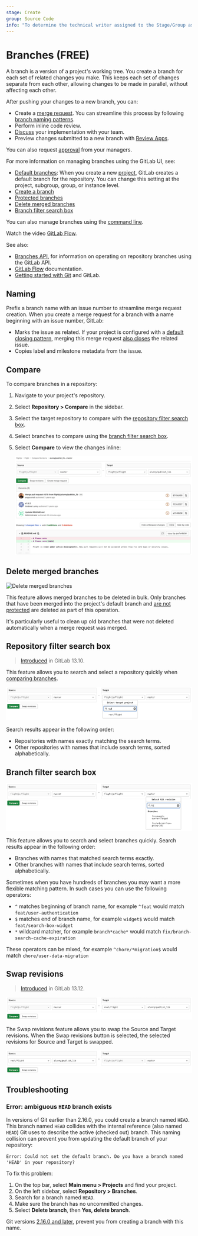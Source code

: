 ```yaml
---
stage: Create
group: Source Code
info: "To determine the technical writer assigned to the Stage/Group associated with this page, see https://about.gitlab.com/handbook/product/ux/technical-writing/#assignments"
---
```


# Branches **(FREE)**

A branch is a version of a project's working tree. You create a branch for each
set of related changes you make. This keeps each set of changes separate from
each other, allowing changes to be made in parallel, without affecting each
other.

After pushing your changes to a new branch, you can:

- Create a [merge request](../../merge_requests/index.md). You can streamline this process
  by following [branch naming patterns](#naming).
- Perform inline code review.
- [Discuss](../../../discussions/index.md) your implementation with your team.
- Preview changes submitted to a new branch with [Review Apps](../../../../ci/review_apps/index.md).

You can also request [approval](../../merge_requests/approvals/index.md)
from your managers.

For more information on managing branches using the GitLab UI, see:

- [Default branches](default.md): When you create a new [project](../../index.md), GitLab creates a
  default branch for the repository. You can change this setting at the project,
  subgroup, group, or instance level.
- [Create a branch](../web_editor.md#create-a-new-branch)
- [Protected branches](../../protected_branches.md#protected-branches)
- [Delete merged branches](#delete-merged-branches)
- [Branch filter search box](#branch-filter-search-box)

You can also manage branches using the
[command line](../../../../gitlab-basics/start-using-git.md#create-a-branch).

<i class="fa fa-youtube-play youtube" aria-hidden="true"></i>Watch the video [GitLab Flow](https://www.youtube.com/watch?v=InKNIvky2KE).

See also:

- [Branches API](../../../../api/branches.md), for information on operating on repository branches using the GitLab API.
- [GitLab Flow](../../../../topics/gitlab_flow.md) documentation.
- [Getting started with Git](../../../../topics/git/index.md) and GitLab.

## Naming

Prefix a branch name with an issue number to streamline merge request creation.
When you create a merge request for a branch with a name beginning with an issue
number, GitLab:

- Marks the issue as related. If your project is configured with a
  [default closing pattern](../../issues/managing_issues.md#default-closing-pattern),
  merging this merge request [also closes](../../issues/managing_issues.md#closing-issues-automatically)
  the related issue.
- Copies label and milestone metadata from the issue.

## Compare

To compare branches in a repository:

1. Navigate to your project's repository.
1. Select **Repository > Compare** in the sidebar.
1. Select the target repository to compare with the [repository filter search box](#repository-filter-search-box).
1. Select branches to compare using the [branch filter search box](#branch-filter-search-box).
1. Select **Compare** to view the changes inline:

   ![compare branches](img/compare_branches_v13_12.png)

## Delete merged branches

![Delete merged branches](img/delete_merged_branches.png)

This feature allows merged branches to be deleted in bulk. Only branches that
have been merged into the project's default branch and
[are not protected](../../protected_branches.md) are deleted as part of
this operation.

It's particularly useful to clean up old branches that were not deleted
automatically when a merge request was merged.

## Repository filter search box

> [Introduced](https://gitlab.com/gitlab-org/gitlab/-/merge_requests/52967) in GitLab 13.10.

This feature allows you to search and select a repository quickly when [comparing branches](#compare).

![Repository filter search box](img/repository_filter_search_box_v13_12.png)

Search results appear in the following order:

- Repositories with names exactly matching the search terms.
- Other repositories with names that include search terms, sorted alphabetically.

## Branch filter search box

![Branch filter search box](img/branch_filter_search_box_v13_12.png)

This feature allows you to search and select branches quickly. Search results appear in the following order:

- Branches with names that matched search terms exactly.
- Other branches with names that include search terms, sorted alphabetically.

Sometimes when you have hundreds of branches you may want a more flexible matching pattern. In such cases you can use the following operators:

- `^` matches beginning of branch name, for example `^feat` would match `feat/user-authentication`
- `$` matches end of branch name, for example `widget$` would match `feat/search-box-widget`
- `*` wildcard matcher, for example `branch*cache*` would match `fix/branch-search-cache-expiration`

These operators can be mixed, for example `^chore/*migration$` would match `chore/user-data-migration`

## Swap revisions

> [Introduced](https://gitlab.com/gitlab-org/gitlab/-/merge_requests/60491) in GitLab 13.12.

![Before swap revisions](img/swap_revisions_before_v13_12.png)

The Swap revisions feature allows you to swap the Source and Target revisions. When the Swap revisions button is selected, the selected revisions for Source and Target is swapped.

![After swap revisions](img/swap_revisions_after_v13_12.png)

## Troubleshooting

### Error: ambiguous `HEAD` branch exists

In versions of Git earlier than 2.16.0, you could create a branch named `HEAD`.
This branch named `HEAD` collides with the internal reference (also named `HEAD`)
Git uses to describe the active (checked out) branch. This naming collision can
prevent you from updating the default branch of your repository:

```plaintext
Error: Could not set the default branch. Do you have a branch named 'HEAD' in your repository?
```

To fix this problem:

1. On the top bar, select **Main menu > Projects** and find your project.
1. On the left sidebar, select **Repository > Branches**.
1. Search for a branch named `HEAD`.
1. Make sure the branch has no uncommitted changes.
1. Select **Delete branch**, then **Yes, delete branch**.

Git versions [2.16.0 and later](https://github.com/git/git/commit/a625b092cc59940521789fe8a3ff69c8d6b14eb2),
prevent you from creating a branch with this name.

